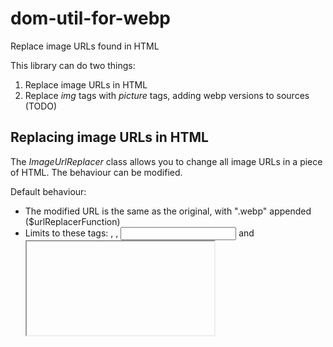 # dom-util-for-webp
Replace image URLs found in HTML

This library can do two things:

1) Replace image URLs in HTML
2) Replace *img* tags with *picture* tags, adding webp versions to sources (TODO)


## Replacing image URLs in HTML

The *ImageUrlReplacer* class allows you to change all image URLs in a piece of HTML.
The behaviour can be modified.

Default behaviour:
- The modified URL is the same as the original, with ".webp" appended                   ($urlReplacerFunction)
- Limits to these tags: <img>, <source>, <input> and <iframe>                           ($searchInTags)
- Limits to these attributes: "src", "src-set" and any attribute starting with "data-"  ($attributeFilterFunction)
- Only replaces URLs that ends with "png", "jpg" or "jpeg" (no query strings either)    ($urlReplacerFunction)
